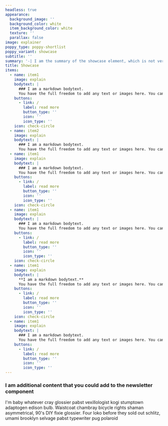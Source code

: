 ```yaml
---
headless: true
appearance:
  background_image: ''
  background_color: white
  item_background_color: white
  texture: ''
  parallax: false
image: explainer
poppy_type: poppy-shortlist
poppy_variant: showcase
subtitle: ''
summary: '-| I am the summary of the showcase element, which is not very relevant'
title: Showcase
items:
  - name: item1
    image: explain
    bodytext: |
      ### I am a markdown bodytext.
      You have the full freedom to add any text or images here. You can even embed columns as shortcodes.
    buttons:
      - link: /
        label: read more
        button_type: ''
        icon: ''
        icon_type: ''
    icon: check-circle
  - name: item2
    image: explain
    bodytext: |
      ### I am a markdown bodytext.
      You have the full freedom to add any text or images here. You can even embed columns as shortcodes.
  - name: item1
    image: explain
    bodytext: |
      ### I am a markdown bodytext.
      You have the full freedom to add any text or images here. You can even embed columns as shortcodes.
    buttons:
      - link: /
        label: read more
        button_type: ''
        icon: ''
        icon_type: ''
    icon: check-circle
  - name: item1
    image: explain
    bodytext: |
      ### I am a markdown bodytext.
      You have the full freedom to add any text or images here. You can even embed columns as shortcodes.
    buttons:
      - link: /
        label: read more
        button_type: ''
        icon: ''
        icon_type: ''
    icon: check-circle
  - name: item1
    image: explain
    bodytext: |
      **I am a markdown bodytext.**
      You have the full freedom to add any text or images here. You can even embed columns as shortcodes.
    buttons:
      - link: /
        label: read more
        button_type: ''
        icon: ''
        icon_type: ''
    icon: check-circle
  - name: item1
    image: explain
    bodytext: |
      ### I am a markdown bodytext.
      You have the full freedom to add any text or images here. You can even embed columns as shortcodes.
    buttons:
      - link: /
        label: read more
        button_type: ''
        icon: ''
        icon_type: ''
---
```


### I am additional content that you could add to the newsletter component
I'm baby whatever cray glossier pabst vexillologist kogi stumptown adaptogen edison bulb.
Waistcoat chambray bicycle rights shaman asymmetrical, 90's DIY fixie glossier.
Four loko before they sold out schlitz, umami brooklyn selvage pabst typewriter pug polaroid
